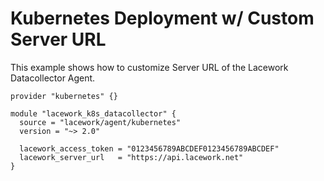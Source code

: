 # Kubernetes Deployment w/ Custom Server URL

This example shows how to customize Server URL of the Lacework Datacollector Agent.

```hcl
provider "kubernetes" {}

module "lacework_k8s_datacollector" {
  source = "lacework/agent/kubernetes"
  version = "~> 2.0"

  lacework_access_token = "0123456789ABCDEF0123456789ABCDEF"
  lacework_server_url   = "https://api.lacework.net"
}
```
